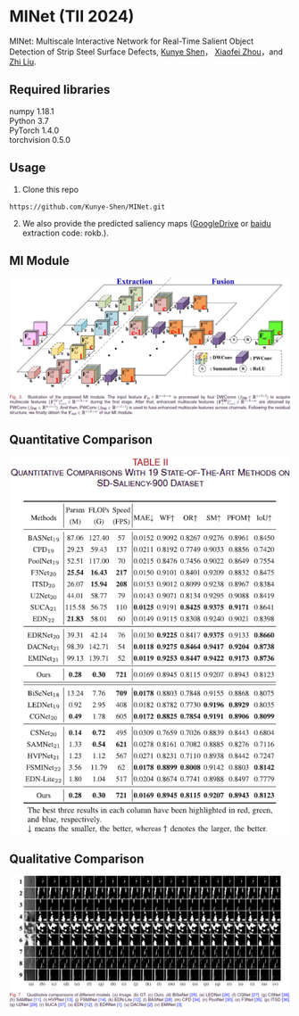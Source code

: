 # MINet (TII 2024)
MINet: Multiscale Interactive Network for Real-Time Salient Object Detection of Strip Steel Surface Defects, [Kunye Shen](https://scholar.google.com.hk/citations?user=q6_PkywAAAAJ&hl=zh-CN)， [Xiaofei Zhou](https://scholar.google.com.hk/citations?user=2PUAFW8AAAAJ&hl=zh-CN)，and [Zhi Liu](https://scholar.google.com.hk/citations?user=Sd5VB2cAAAAJ&hl=zh-CN).

## Required libraries
numpy 1.18.1  
Python 3.7   
PyTorch 1.4.0  
torchvision 0.5.0  

## Usage
1. Clone this repo
```
https://github.com/Kunye-Shen/MINet.git
```
2. We also provide the predicted saliency maps ([GoogleDrive](https://drive.google.com/drive/folders/1cj_Gd8EDIPvP4SpCdNWhS4G-fRMxm7VC?usp=drive_link) or [baidu](https://pan.baidu.com/s/1eBZX_1Nf_sWYVz2opp4f0A) extraction code: rokb.).

## MI Module
![MI Module](figures/MI.png)

## Quantitative Comparison
![Quantitative Comparison](figures/quan.png)

## Qualitative Comparison
![Qualitative Comparison](figures/qual.png)
